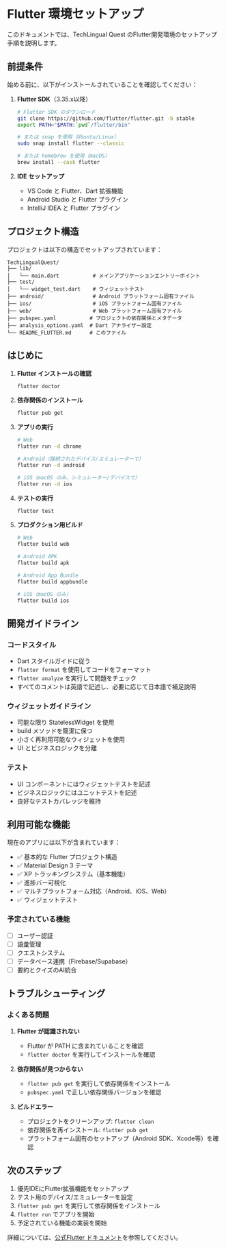 # Flutter 環境セットアップ

このドキュメントでは、TechLingual Quest のFlutter開発環境のセットアップ手順を説明します。

## 前提条件

始める前に、以下がインストールされていることを確認してください：

1. **Flutter SDK**（3.35.x以降）
   ```bash
   # Flutter SDK のダウンロード
   git clone https://github.com/flutter/flutter.git -b stable
   export PATH="$PATH:`pwd`/flutter/bin"

   # または snap を使用（Ubuntu/Linux）
   sudo snap install flutter --classic

   # または homebrew を使用（macOS）
   brew install --cask flutter
   ```

2. **IDE セットアップ**
   - VS Code と Flutter、Dart 拡張機能
   - Android Studio と Flutter プラグイン
   - IntelliJ IDEA と Flutter プラグイン

## プロジェクト構造

プロジェクトは以下の構造でセットアップされています：

```
TechLingualQuest/
├── lib/
│   └── main.dart           # メインアプリケーションエントリーポイント
├── test/
│   └── widget_test.dart    # ウィジェットテスト
├── android/                # Android プラットフォーム固有ファイル
├── ios/                    # iOS プラットフォーム固有ファイル
├── web/                    # Web プラットフォーム固有ファイル
├── pubspec.yaml           # プロジェクトの依存関係とメタデータ
├── analysis_options.yaml  # Dart アナライザー設定
└── README_FLUTTER.md      # このファイル
```

## はじめに

1. **Flutter インストールの確認**
   ```bash
   flutter doctor
   ```

2. **依存関係のインストール**
   ```bash
   flutter pub get
   ```

3. **アプリの実行**
   ```bash
   # Web
   flutter run -d chrome

   # Android（接続されたデバイス/エミュレーターで）
   flutter run -d android

   # iOS（macOS のみ、シミュレーター/デバイスで）
   flutter run -d ios
   ```

4. **テストの実行**
   ```bash
   flutter test
   ```

5. **プロダクション用ビルド**
   ```bash
   # Web
   flutter build web

   # Android APK
   flutter build apk

   # Android App Bundle
   flutter build appbundle

   # iOS（macOS のみ）
   flutter build ios
   ```

## 開発ガイドライン

### コードスタイル
- Dart スタイルガイドに従う
- `flutter format` を使用してコードをフォーマット
- `flutter analyze` を実行して問題をチェック
- すべてのコメントは英語で記述し、必要に応じて日本語で補足説明

### ウィジェットガイドライン
- 可能な限り StatelessWidget を使用
- build メソッドを簡潔に保つ
- 小さく再利用可能なウィジェットを使用
- UI とビジネスロジックを分離

### テスト
- UI コンポーネントにはウィジェットテストを記述
- ビジネスロジックにはユニットテストを記述
- 良好なテストカバレッジを維持

## 利用可能な機能

現在のアプリには以下が含まれています：
- ✅ 基本的な Flutter プロジェクト構造
- ✅ Material Design 3 テーマ
- ✅ XP トラッキングシステム（基本機能）
- ✅ 進捗バー可視化
- ✅ マルチプラットフォーム対応（Android、iOS、Web）
- ✅ ウィジェットテスト

### 予定されている機能
- [ ] ユーザー認証
- [ ] 語彙管理
- [ ] クエストシステム
- [ ] データベース連携（Firebase/Supabase）
- [ ] 要約とクイズのAI統合

## トラブルシューティング

### よくある問題

1. **Flutter が認識されない**
   - Flutter が PATH に含まれていることを確認
   - `flutter doctor` を実行してインストールを確認

2. **依存関係が見つからない**
   - `flutter pub get` を実行して依存関係をインストール
   - `pubspec.yaml` で正しい依存関係バージョンを確認

3. **ビルドエラー**
   - プロジェクトをクリーンアップ: `flutter clean`
   - 依存関係を再インストール: `flutter pub get`
   - プラットフォーム固有のセットアップ（Android SDK、Xcode等）を確認

## 次のステップ

1. 優先IDEにFlutter拡張機能をセットアップ
2. テスト用のデバイス/エミュレーターを設定
3. `flutter pub get` を実行して依存関係をインストール
4. `flutter run` でアプリを開始
5. 予定されている機能の実装を開始

詳細については、[公式Flutter ドキュメント](https://docs.flutter.dev/)を参照してください。
